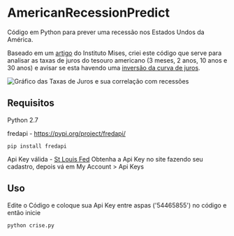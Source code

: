 # AmericanRecessionPredict
Código em Python para prever uma recessão nos Estados Undos da América.

Baseado em um [artigo](https://mises.org.br/Article.aspx?id=2971) do Instituto Mises, criei este código que serve para analisar as taxas de juros do tesouro americano (3 meses, 2 anos, 10 anos e 30 anos) e avisar se esta havendo uma [inversão da curva de juros](https://www.investopedia.com/terms/i/invertedyieldcurve.asp).

![Gráfico das Taxas de Juros e sua correlação com recessões](https://fred.stlouisfed.org/graph/fredgraph.png?g=morW)

## Requisitos
Python 2.7


fredapi - https://pypi.org/project/fredapi/
```
pip install fredapi
```

Api Key válida - [St Louis Fed](https://fred.stlouisfed.org/)
Obtenha a Api Key no site fazendo seu cadastro, depois vá em My Account > Api Keys

## Uso

Edite o Código e coloque sua Api Key entre aspas ('54465855') no código e então inicie
```
python crise.py
```
